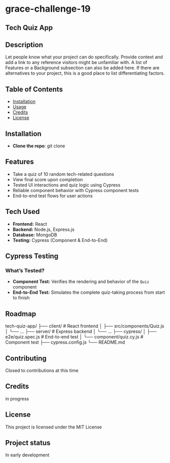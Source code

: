 # grace-challenge-19

## Tech Quiz App

## Description
Let people know what your project can do specifically. Provide context and add a link to any reference visitors might be unfamiliar with. A list of Features or a Background subsection can also be added here. If there are alternatives to your project, this is a good place to list differentiating factors.

## Table of Contents
- [Installation](#installation) 
- [Usage](#usage) 
- [Credits](#credits) 
- [License](#license)

## Installation
- **Clone the repo**: git clone

## Features
- Take a quiz of 10 random tech-related questions
- View final score upon completion
- Tested UI interactions and quiz logic using Cypress
- Reliable component behavior with Cypress component tests
- End-to-end test flows for user actions

## Tech Used

- **Frontend:** React
- **Backend:** Node.js, Express.js
- **Database:** MongoDB
- **Testing:** Cypress (Component & End-to-End)

## Cypress Testing

### What’s Tested?

- **Component Test:** Verifies the rendering and behavior of the `Quiz` component
- **End-to-End Test:** Simulates the complete quiz-taking process from start to finish

## Roadmap
tech-quiz-app/
├── client/                # React frontend
│   ├── src/components/Quiz.js
│   └── ...
├── server/                # Express backend
│   └── ...
├── cypress/
│   ├── e2e/quiz.spec.js   # End-to-end test
│   └── component/quiz.cy.js  # Component test
├── cypress.config.js
└── README.md


## Contributing
Closed to contributions at this time

## Credits
in progress

## License
This project is licensed under the MIT License

## Project status
In early development